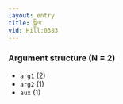```yaml
---
layout: entry
title: སྒྲིལ་
vid: Hill:0383
---
```

### Argument structure (N = 2)
* `arg1` (2)
* `arg2` (1)
* `aux` (1)
